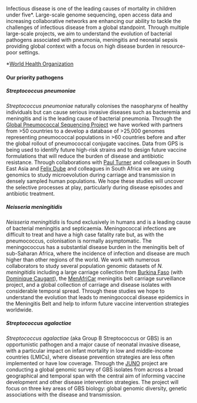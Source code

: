 Infectious disease is one of the leading causes of mortality in children under five*. Large-scale genome sequencing, open access data and increasing collaborative networks are enhancing our ability to tackle the challenges of infectious disease from a global standpoint. Through multiple large-scale projects, we aim to understand the evolution of bacterial pathogens associated with pneumonia, meningitis and neonatal sepsis providing global context with a focus on high disease burden in resource-poor settings.

*[World Health Organization](https://www.who.int/gho/child_health/mortality/causes/en/)


#### Our priority pathogens

##### *Streptococcus pneumoniae*
*Streptococcus pneumoniae* naturally colonises the nasopharynx of healthy individuals but can cause serious invasive diseases such as bacteremia and meningitis and is the leading cause of bacterial pneumonia. Through the [Global Pneumococcal Sequencing Project](https://www.pneumogen.net/) we have worked with partners from >50 countries to a develop a database of >25,000 genomes representing pneumococcal populations in >60 countries before and after the global rollout of pneumococcal conjugate vaccines. Data from GPS is being used to identify future high-risk strains and to design future vaccine formulations that will reduce the burden of disease and antibiotic resistance. Through collaborations with [Paul Turner](https://www.tropmedres.ac/team/paul-turner) and colleagues in South East Asia and [Felix Dube](http://www.mcb.uct.ac.za/mcb/people/staff/academic/felix-dube) and colleagues in South Africa we are using genomics to study microevolution during carriage and transmission in densely sampled human populations. We hope these studies will uncover the selective processes at play, particularly during disease episodes and antibiotic treatment.

##### *Neisseria meningitidis*
*Neisseria meningitidis* is found exclusively in humans and is a leading cause of bacterial meningitis and septicaemia. Meningococcal infections are difficult to treat and have a high case fatality rate but, as with the pneumococcus, colonisation is normally asymptomatic. The meningococcus has a substantial disease burden in the meningitis belt of sub-Saharan Africa, where the incidence of infection and disease are much higher than other regions of the world. We work with numerous collaborators to study several population genomic datasets of *N. meningitidis* including a large carriage collection from [Burkina Faso](https://www.ncbi.nlm.nih.gov/pubmed/23914778) (with [Dominique Caugant](http://www.menafrinet.org/en-us/Who/Advisory-Board)), the [MenAfriCar](https://www.thelancet.com/journals/laninf/article/PIIS1473-3099(17)30301-8/fulltext) meningitis belt carriage surveillance project, and a global collection of carriage and disease isolates with considerable temporal spread. Through these studies we hope to understand the evolution that leads to meningococcal disease epidemics in the Meningitis Belt and help to inform future vaccine intervention strategies worldwide.

##### *Streptococcus agalactiae*
*Streptococcus agalactiae* (aka Group B Streptococcus or GBS) is an opportunistic pathogen and a major cause of neonatal invasive disease, with a particular impact on infant mortality in low and middle-income countries (LMICs), where disease prevention strategies are less often implemented or have low coverage. Through the [JUNO](gbsgen.net) project are conducting a global genomic survey of GBS isolates from across a broad geographical and temporal span with the central aim of informing vaccine development and other disease intervention strategies. The project will focus on three key areas of GBS biology: global genomic diversity, genetic associations with the disease and transmission.
